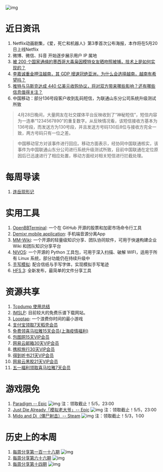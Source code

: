 ![img](http://mmbiz.qpic.cn/sz_mmbiz_png/pDARXZuibAKQN4JIXoxJGPoLIS7rHLrwgdup6glAalBWKV39J37IVlDJgNQnFQkaJmctW3vibF9eHDDGl5ILlIpg/0?wx_fmt=png)

# 近日资讯

1. Netflix动画剧集，《爱，死亡和机器人》第3季首次公布海报，本作将在5月20日上线Netflix
2. 微博、微信、抖音 开始逐步展示用户 IP 属地
3. [被 200 个国家通缉的墨西哥大毒枭因模特女友晒吻照被捕，技术上是如何实现的？](https://www.zhihu.com/question/528699909)
4. [李嘉诚重金押注越南，其 GDP 增速冠绝亚洲，为什么会选择越南，越南有希望吗？](https://www.zhihu.com/question/530004803)
5. [推特与马斯克达成 440 亿美元收购协议，将对双方带来哪些影响？还有哪些信息值得关注？](https://www.zhihu.com/question/530046826)
6. 中国移动：部分136号段客户收到乱码短信，为联通山东分公司系统升级测试所致

> 4月28日晚间，大量网友在社交媒体平台反映收到了“神秘短信”，短信内容为一连串“1234567890”的重复数字。从反映情况看，该短信接收方基本为136号段，而发送方为130号段，并且发送方号码130后8位与接收方完全一致，两方号码只有一位之差。

> 中国移动官方对该事件进行回应。移动方面表示，经协同中国联通核实，该事件为中国联通山东分公司进行系统升级测试所致，目前中国联通在定位原因后已迅速进行了相应处置，移动方面经对相关短信进行拦截处理。

# 每周导读

1. [连岳现形记](https://mp.weixin.qq.com/s/1qP-DXrKNRhB84j98KHmaQ)

# 实用工具

1. [OpenBBTerminal](https://github.com/OpenBB-finance/OpenBBTerminal): 一个在 GitHub 开源的股票和加密市场命令行工具
2. [Demixr mobile application](https://github.com/demixr/demixr-app): 手机端音源分离App
3. [MM-Wiki](https://github.com/phachon/mm-wiki): 一个开源的轻量级知识分享、团队协同软件，可用于快速构建企业 Wiki 和团队知识分享平台
4. [NIVOS](https://github.com/TheSadError/NIVOS): 一个开源的 Python 工具包，可用于深入扫描、破解 WIFI，适用于所有 Linux 系统，部分功能仍在持续升级中
5. [手写模拟](https://github.com/why20021008/hand-write): 配合信纸与手写字体，实现模拟手写笔迹
6. [HFS 3](https://github.com/rejetto/hfs): 全新发布，最简单的文件分享工具

# 资源共享

1. [Tcpdump 使用总结](https://markrepo.github.io/commands/2018/06/23/tcpdump/)
2. [IMSLP](https://imslp.org/wiki/Main_Page): 目前较大的免费乐谱下载网站。
3. [Looptap](https://looptap.vasanthv.com): 一个浪费你时间的最小游戏
4. [支付宝领取7天稻壳会员](https://ur.alipay.com/7Ik4qpgTi9YKWb5VgQdkiQ)
5. [免费领喜马拉雅15天会员(上海疫情福利)](https://pages.ximalaya.com/mkt/act/5df7452c4120db7c)
6. [包图网15天VIP会员](https://m.ibaotu.com/newuser/receivevip.html)
7. [网易云邮箱30天VIP会员](https://mail.163.com/html/210126-plus-exp-receive)
8. [携程旅行30天VIP会员](https://m.ctrip.com/webapp/supermember/activityreceivemonth)
9. [得到听书21天VIP会员](https://zt.igetget.com/visual/Azpv01E1JPtOL9045oY2.html#/)
10. [网易云黑胶21天VIP会员](https://y.music.163.com/m/at/625e540a2037e2fa863ba579)
11. [五一福利领取喜马拉雅7天会员](https://pages.ximalaya.com/mkt/act/4a1bcd71894509e6)

# 游戏限免

1. [Paradigm -- Epic](https://store.epicgames.com/p/paradigm-875c5c)
![img](http://mmbiz.qpic.cn/sz_mmbiz_png/pDARXZuibAKQN4JIXoxJGPoLIS7rHLrwgwAnX8QQ7XW6OdeUrMxT6GiadK5bpb3V9acicrlHeKMXeYL7Yicqwb7BAA/0?wx_fmt=png)
注：领取截止！5/5，23:00
2. [Just Die Already「模拟老大爷」-- Epic](https://store.epicgames.com/p/just-die-already)
![img](http://mmbiz.qpic.cn/sz_mmbiz_png/pDARXZuibAKQN4JIXoxJGPoLIS7rHLrwgfwr8fbOLnebiaaaYadXJgaLNcNK85tgcAicrXf9D0Eiax2uQSgGibzP5hg/0?wx_fmt=png)
注：领取截止！5/5，23:00
3. [Mido and Di（僵尸射击）-- Steam](https://store.steampowered.com/app/1691560/Mido_and_Di/)
![img](http://mmbiz.qpic.cn/sz_mmbiz_png/pDARXZuibAKQN4JIXoxJGPoLIS7rHLrwg78Vga1ib5tTHtbQYZ3wwiaUZYNNQAFzylBhRHO9ia45Tib9dbbjyqUXodw/0?wx_fmt=png)
注：领取截止！5/3，1:00

# 历史上的本周

1. [每周分享第一百一十八期](https://mp.weixin.qq.com/s/zae9KPejt-X9i-Hmhkm5gw)
![img](https://mmbiz.qpic.cn/sz_mmbiz_jpg/pDARXZuibAKSiaM1JrSyJObSaruRyK7Xsusneicdvtriax6icFS6ZDQXEC4N9fzTUAw26UgFmZUfMM5dARYCPZLJibdQ/640?wx_fmt=jpeg&wxfrom=5&wx_lazy=1&wx_co=1)
2. [每周分享第六十六期](https://mp.weixin.qq.com/s/pQGxAo0Wc5jtOEZKsIzC_w)
![img](https://mmbiz.qpic.cn/sz_mmbiz_jpg/pDARXZuibAKS2IWBaxO8pxzU5TEKSlAsMTL02yGia8uibm67eUHQe8nibiaIJyR3Ct7WkTPw6w3jbCzBScslwuqSW9Q/640?wx_fmt=jpeg&wxfrom=5&wx_lazy=1&wx_co=1)
3. [每周分享第十四期](https://mp.weixin.qq.com/s/3NdRMRA3xcHI12hPEyM1iw)
![img](https://mmbiz.qpic.cn/mmbiz_jpg/pDARXZuibAKQbyVgdXFicFkQ1xvibWvN94cXKIFXocXN0cpofEkk0icibkXRQZBIIicZxdrquhPicYHN8e5o5XTbmdKcA/640?wx_fmt=jpeg&wxfrom=5&wx_lazy=1&wx_co=1)
